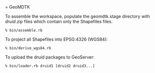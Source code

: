 = GeoMDTK

To assemble the workspace, populate the geomdtk.stage directory with _druid_.zip files which contain only the Shapefiles files.

    % bin/assemble.rb

To project all Shapefiles into EPSG:4326 (WGS84):

    % bin/derive_wgs84.rb

To upload the druid packages to GeoServer:

    % bin/loader.rb druid1 [druid2 druid3...]
